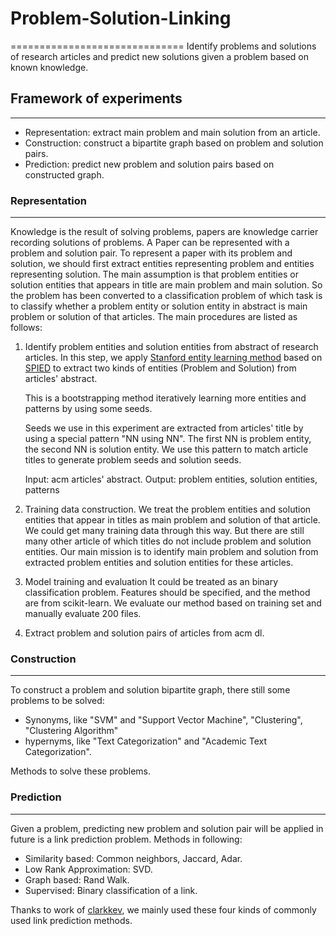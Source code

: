 # Problem-Solution-Linking
==============================
Identify problems and solutions of research articles and predict new solutions given a problem based on known knowledge.

## Framework of experiments
--------------
* Representation: extract main problem and main solution from an article.
* Construction: construct a bipartite graph based on problem and solution pairs.
* Prediction: predict new problem and solution pairs based on constructed graph.


### Representation
------------
Knowledge is the result of solving problems, papers are knowledge carrier recording solutions of problems. A Paper can be represented with a problem and solution pair. To represent a paper with its problem and solution, we should first extract entities representing problem and entities representing solution. The main assumption is that problem entities or solution entities that appears in title are main problem and main solution. So the problem has been converted to a classification problem of which task is to classify whether a problem entity or solution entity in abstract is main problem or solution of that articles.
The main procedures are listed as follows:

1. Identify problem entities and solution entities from abstract of research articles. 
	In this step, we apply [Stanford entity learning method](http://nlp.stanford.edu/software/patternslearning.shtml) based on [SPIED](http://nlp.stanford.edu/pubs/gupta-manning-ijcnlp11.pdf) to extract two kinds of entities (Problem and Solution) from articles' abstract.

	This is a bootstrapping method iteratively learning more entities and patterns by using some seeds.

	Seeds we use in this experiment are extracted from articles' title by using a special pattern "NN using NN". The first NN is  problem entity, the second NN is solution entity. We use this pattern to match article titles to generate problem seeds and solution seeds. 

	Input: acm articles' abstract. 
	Output: problem entities, solution entities, patterns 

2. Training data construction. 
	We treat the problem entities and solution entities that appear in titles as main problem and solution of that article. We could get many training data through this way. But there are still many other article of which titles do not include problem and solution entities. Our main mission is to identify main problem and solution from extracted problem entities and solution entities for these articles.

3. Model training and evaluation
	It could be treated as an binary classification problem. Features should be specified, and the method are from scikit-learn. We evaluate our method based on training set and  manually evaluate 200 files.

4. Extract problem and solution pairs of articles from acm dl.

### Construction
---------------
To construct a problem and solution bipartite graph, there still some problems to be solved:
* Synonyms, like "SVM" and "Support Vector Machine",  "Clustering", "Clustering Algorithm" 
* hypernyms, like "Text Categorization" and "Academic Text Categorization".

Methods to solve these problems.

### Prediction
---------------
Given a problem, predicting new problem and solution pair will be applied in future is a link prediction problem. Methods in following:
* Similarity based: Common neighbors, Jaccard, Adar.
* Low Rank Approximation: SVD.
* Graph based: Rand Walk.
* Supervised: Binary classification of a link.

Thanks to work of [clarkkev](https://github.com/clarkkev/bipartite-link-prediction/blob/master/similarity.py), we mainly used these four kinds of commonly used link prediction methods.











	
